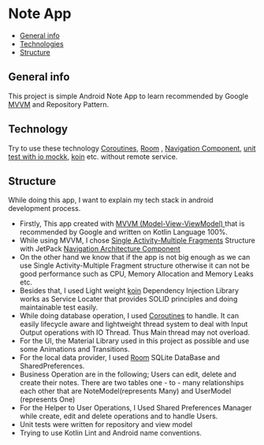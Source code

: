 # Note App
* [General info](#general-info)
* [Technologies](#technologies)
* [Structure](#structure)

## General info
This project is simple Android  Note App to learn recommended by Google [MVVM](https://developer.android.com/jetpack/guide)
and  Repository Pattern.

## Technology 
Try to use these technology [Coroutines](https://developer.android.com/kotlin/coroutines), [Room](https://developer.android.com/training/data-storage/room)
, [Navigation Component](https://developer.android.com/guide/navigation/navigation-getting-started),
[unit test with io mockk](https://mockk.io/), [koin](https://insert-koin.io/) etc. without remote service.

## Structure

While doing this app, I want to explain my tech stack in android development process.
* Firstly, This app created with [MVVM (Model-View-ViewModel) ](https://developer.android.com/jetpack/guide) that is recommended by Google and written on Kotlin Language 100%.
* While using MVVM, I chose [Single Activity-Multiple Fragments](https://www.youtube.com/watch?v=2k8x8V77CrU) Structure with JetPack [Navigation Architecture Component](https://developer.android.com/guide/navigation/navigation-getting-started)
* On the other hand we know that if the app is not big enough as we can use Single Activity-Multiple Fragment structure otherwise it can not be good performance such as CPU, Memory Allocation and Memory Leaks etc.
* Besides that, I used Light weight  [koin](https://insert-koin.io/) Dependency Injection Library works as Service Locater that provides SOLID principles and doing maintainable test easily.
* While doing database operation, I used [Coroutines](https://developer.android.com/kotlin/coroutines) to handle. It can easily lifecycle aware and lightweight thread system to deal with Input Output operations with IO Thread. Thus Main thread may not overload.
* For the UI, the Material Library used in this project as possible and use some Animations and Transitions.
* For the local data provider, I used [Room](https://developer.android.com/training/data-storage/room) SQLite DataBase and SharedPreferences.
* Business Operation are in the following; Users can edit, delete and create their notes. There are two tables one - to - many relationships each other that are NoteModel(represents Many) and UserModel (represents One)
* For the Helper to User Operations, I Used Shared Preferences Manager while create, edit and delete operations and to handle Users.
* Unit tests were written for repository and view model
* Trying to use Kotlin Lint and Android name conventions.

